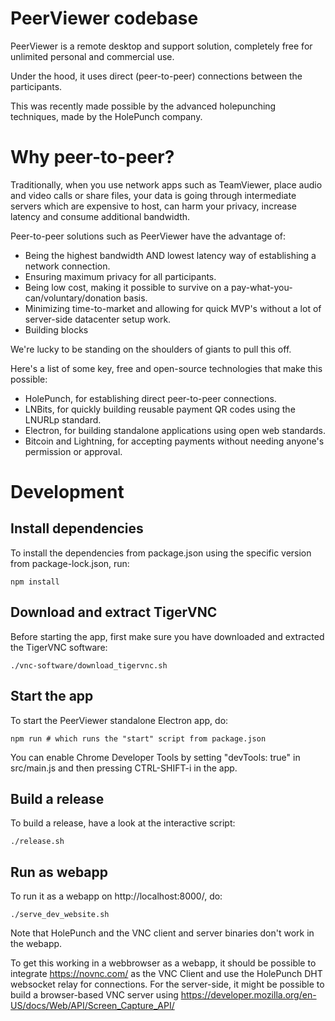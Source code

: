# PeerViewer codebase

PeerViewer is a remote desktop and support solution, completely free for unlimited personal and commercial use.

Under the hood, it uses direct (peer-to-peer) connections between the participants.

This was recently made possible by the advanced holepunching techniques, made by the HolePunch company.

# Why peer-to-peer?
Traditionally, when you use network apps such as TeamViewer, place audio and video calls or share files, your data is going through intermediate servers which are expensive to host, can harm your privacy, increase latency and consume additional bandwidth.

Peer-to-peer solutions such as PeerViewer have the advantage of:

- Being the highest bandwidth AND lowest latency way of establishing a network connection.
- Ensuring maximum privacy for all participants.
- Being low cost, making it possible to survive on a pay-what-you-can/voluntary/donation basis.
- Minimizing time-to-market and allowing for quick MVP's without a lot of server-side datacenter setup work.
- Building blocks

We're lucky to be standing on the shoulders of giants to pull this off.

Here's a list of some key, free and open-source technologies that make this possible:

- HolePunch, for establishing direct peer-to-peer connections.
- LNBits, for quickly building reusable payment QR codes using the LNURLp standard.
- Electron, for building standalone applications using open web standards.
- Bitcoin and Lightning, for accepting payments without needing anyone's permission or approval.

# Development

## Install dependencies

To install the dependencies from package.json using the specific version from package-lock.json, run:

`npm install`

## Download and extract TigerVNC

Before starting the app, first make sure you have downloaded and extracted the TigerVNC software:

`./vnc-software/download_tigervnc.sh`

## Start the app

To start the PeerViewer standalone Electron app, do:

`npm run # which runs the "start" script from package.json`

You can enable Chrome Developer Tools by setting "devTools: true" in src/main.js and then pressing CTRL-SHIFT-i in the app.

## Build a release

To build a release, have a look at the interactive script:

`./release.sh`

## Run as webapp

To run it as a webapp on http://localhost:8000/, do:

`./serve_dev_website.sh`

Note that HolePunch and the VNC client and server binaries don't work in the webapp.

To get this working in a webbrowser as a webapp, it should be possible to integrate https://novnc.com/ as the VNC Client and use the HolePunch DHT websocket relay for connections.
For the server-side, it might be possible to build a browser-based VNC server using https://developer.mozilla.org/en-US/docs/Web/API/Screen_Capture_API/

